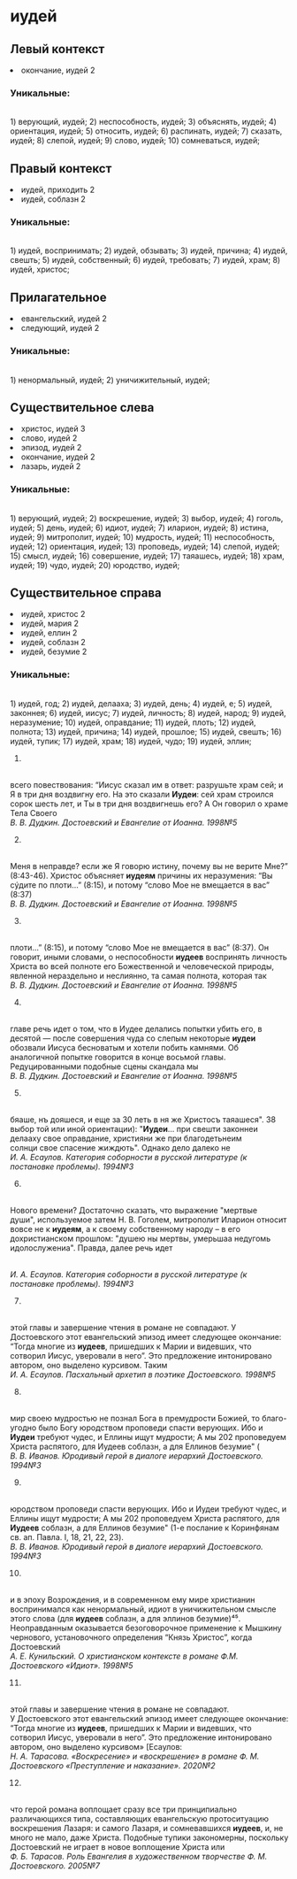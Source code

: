 # иудей
## Левый контекст
<li>окончание, иудей 2</li>

### Уникальные:
<br>1) верующий, иудей; 2) неспособность, иудей; 3) объяснять, иудей; 4) ориентация, иудей; 5) относить, иудей; 6) распинать, иудей; 7) сказать, иудей; 8) слепой, иудей; 9) слово, иудей; 10) сомневаться, иудей; 

## Правый контекст
<li>иудей, приходить 2</li>
<li>иудей, соблазн 2</li>

### Уникальные:
<br>1) иудей, воспринимать; 2) иудей, обзывать; 3) иудей, причина; 4) иудей, свешть; 5) иудей, собственный; 6) иудей, требовать; 7) иудей, храм; 8) иудей, христос; 

## Прилагательное
<li>евангельский, иудей 2</li>
<li>следующий, иудей 2</li>

### Уникальные:
<br>1) ненормальный, иудей; 2) уничижительный, иудей; 

## Существительное слева
<li>христос, иудей 3</li>
<li>слово, иудей 2</li>
<li>эпизод, иудей 2</li>
<li>окончание, иудей 2</li>
<li>лазарь, иудей 2</li>

### Уникальные:
<br>1) верующий, иудей; 2) воскрешение, иудей; 3) выбор, иудей; 4) гоголь, иудей; 5) день, иудей; 6) идиот, иудей; 7) иларион, иудей; 8) истина, иудей; 9) митрополит, иудей; 10) мудрость, иудей; 11) неспособность, иудей; 12) ориентация, иудей; 13) проповедь, иудей; 14) слепой, иудей; 15) смысл, иудей; 16) совершение, иудей; 17) таяашесь, иудей; 18) храм, иудей; 19) чудо, иудей; 20) юродство, иудей; 

## Существительное справа
<li>иудей, христос 2</li>
<li>иудей, мария 2</li>
<li>иудей, еллин 2</li>
<li>иудей, соблазн 2</li>
<li>иудей, безумие 2</li>

### Уникальные:
<br>1) иудей, год; 2) иудей, делааха; 3) иудей, день; 4) иудей, е; 5) иудей, законнея; 6) иудей, иисус; 7) иудей, личность; 8) иудей, народ; 9) иудей, неразумение; 10) иудей, оправдание; 11) иудей, плоть; 12) иудей, полнота; 13) иудей, причина; 14) иудей, прошлое; 15) иудей, свешть; 16) иудей, тупик; 17) иудей, храм; 18) иудей, чудо; 19) иудей, эллин; 


1.
<br>всего повествования: “Иисус сказал им в
  ответ: разрушьте храм сей; и Я в три дня воздвигну его. На это сказали
  **Иудеи**: сей храм строился сорок шесть лет, и Ты в три дня воздвигнешь
  его? А Он говорил о храме Тела Своего
<br> *В. В. Дудкин. Достоевский и Евангелие от Иоанна. 1998№5* 

2.
<br> Меня в неправде? если же Я говорю истину, почему вы
  не верите Мне?” (8:43-46). Христос объясняет **иудеям** причины их
  неразумения: “Вы сýдите по плоти…” (8:15), и потому “слово Мое не
  вмещается в вас” (8:37)
<br> *В. В. Дудкин. Достоевский и Евангелие от Иоанна. 1998№5* 

3.
<br>плоти…” (8:15), и потому “слово Мое не
  вмещается в вас” (8:37). Он говорит, иными словами, о неспособности
  **иудеев** воспринять личность Христа во всей полноте его Божественной и
  человеческой природы, явленной нераздельно и неслиянно, та самая
  полнота, которая так
<br> *В. В. Дудкин. Достоевский и Евангелие от Иоанна. 1998№5* 

4.
<br>главе речь
  идет о том, что в Иудее делались попытки убить его, в десятой — после
  совершения чуда со слепым некоторые **иудеи** обозвали Иисуса бесноватым и
  хотели побить камнями. Об аналогичной попытке говорится в конце восьмой
  главы. Редуцированными подобные сцены скандала мы
<br> *В. В. Дудкин. Достоевский и Евангелие от Иоанна. 1998№5* 

5.
<br>бяаше, нъ дояшеся, и
  еще за 30 леть в ня же Христосъ таяашеся".
  38
  выбор той или иной ориентации): "**Иудеи**... при свешти законнеи
  делааху свое оправдание, християни же при благодетьнеим солнци свое
  спасение жиждють".
  Однако дело далеко не 
<br> *И. А. Есаулов. Категория соборности в русской литературе (к постановке проблемы). 1994№3* 

6.
<br> Нового времени?
  Достаточно сказать, что выражение "мертвые души", используемое затем
  Н. В. Гоголем, митрополит Иларион относит вовсе не к **иудеям**, а к своему
  собственному народу – в его дохристианском прошлом: "душею ны
  мертвы, умерьшаа недугомь идолослужениа". Правда, далее речь идет
  
<br> *И. А. Есаулов. Категория соборности в русской литературе (к постановке проблемы). 1994№3* 

7.
<br>этой главы и завершение чтения в романе не
  совпадают. У Достоевского этот евангельский эпизод имеет следующее
  окончание: “Тогда многие из **иудеев**, пришедших к Марии и видевших, что
  сотворил Иисус, уверовали в него”. Это предложение интонировано автором,
  оно выделено курсивом.
  Таким
<br> *И. А. Есаулов. Пасхальный архетип в поэтике Достоевского. 1998№5* 

8.
<br>мир
  своею мудростью не познал Бога в премудрости Божией, то благо-угодно
  было Богу юродством проповеди спасти верующих. Ибо и **Иудеи** требуют
  чудес, и Еллины ищут мудрости; А мы
  202
  проповедуем Христа распятого, для Иудеев соблазн, а для Еллинов безумие"
  (
<br> *В. В. Иванов. Юродивый герой в диалоге иерархий Достоевского. 1994№3* 

9.
<br>юродством проповеди спасти верующих. Ибо и Иудеи требуют
  чудес, и Еллины ищут мудрости; А мы
  202
  проповедуем Христа распятого, для **Иудеев** соблазн, а для Еллинов безумие"
  (1-е послание к Коринфянам св. ап. Павла. I, 18, 21, 22, 23). 
<br> *В. В. Иванов. Юродивый герой в диалоге иерархий Достоевского. 1994№3* 

10.
<br>и в эпоху Возрождения, и в современном ему мире христианин
  воспринимался как ненормальный, идиот в уничижительном смысле этого
  слова (для **иудеев** соблазн, а для эллинов безумие)⁴⁵.
  Неоправданным оказывается безоговорочное применение к Мышкину чернового,
  установочного определения “Князь Христос”, когда Достоевский 
<br> *А. Е. Кунильский. О христианском контексте в романе Ф.М. Достоевского «Идиот». 1998№5* 

11.
<br>этой главы и завершение чтения в романе не
  совпадают. У Достоевского этот евангельский эпизод имеет следующее
  окончание: “Тогда многие из **иудеев**, пришедших к Марии и видевших, что
  сотворил Иисус, уверовали в него”. Это предложение интонировано автором,
  оно выделено курсивом» [Есаулов: 
<br> *Н. А. Тарасова. «Воскресение» и «воскрешение» в романе Ф. М. Достоевского «Преступление и наказание». 2020№2* 

12.
<br>что герой романа воплощает сразу все три
  принципиально различающихся типа, составляющих евангельскую
  протоситуацию воскрешения Лазаря: и самого Лазаря, и сомневавшихся
  **иудеев**, и, не много не мало, даже Христа.
  Подобные тупики закономерны, поскольку Достоевский не играет в новое
  воплощение Христа или 
<br> *Ф. Б. Тарасов. Роль Евангелия в художественном творчестве Ф. М. Достоевского. 2005№7* 

